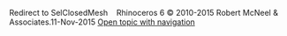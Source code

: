 ---
---

Redirect to SelClosedMesh&#160;
&#160;
Rhinoceros 6 © 2010-2015 Robert McNeel &amp; Associates.11-Nov-2015
 [Open topic with navigation](selclosedmesh.html) 

